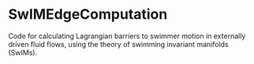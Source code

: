 # SwIMEdgeComputation
Code for calculating Lagrangian barriers to swimmer motion in externally driven fluid flows, using the theory of swimming invariant manifolds (SwIMs).
